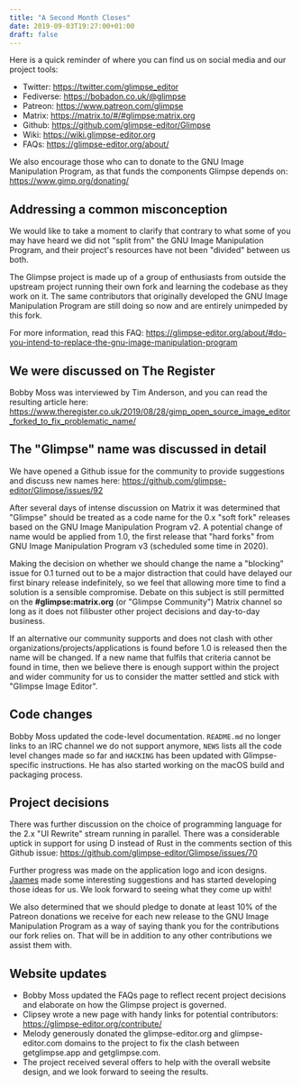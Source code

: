 ```yaml
---
title: "A Second Month Closes"
date: 2019-09-03T19:27:00+01:00
draft: false
---
```

Here is a quick reminder of where you can find us on social media and our project tools:

- Twitter: https://twitter.com/glimpse_editor
- Fediverse: https://bobadon.co.uk/@glimpse
- Patreon: https://www.patreon.com/glimpse
- Matrix: https://matrix.to/#/#glimpse:matrix.org
- Github: https://github.com/glimpse-editor/Glimpse
- Wiki: https://wiki.glimpse-editor.org
- FAQs: https://glimpse-editor.org/about/

We also encourage those who can to donate to the GNU Image Manipulation Program, as that funds the components Glimpse depends on: https://www.gimp.org/donating/

## Addressing a common misconception
We would like to take a moment to clarify that contrary to what some of you may have heard we did not "split from" the GNU Image Manipulation Program, and their project's resources have not been "divided" between us both.

The Glimpse project is made up of a group of enthusiasts from outside the upstream project running their own fork and learning the codebase as they work on it. The same contributors that originally developed the GNU Image Manipulation Program are still doing so now and are entirely unimpeded by this fork.

For more information, read this FAQ: https://glimpse-editor.org/about/#do-you-intend-to-replace-the-gnu-image-manipulation-program

## We were discussed on The Register
Bobby Moss was interviewed by Tim Anderson, and you can read the resulting article here: https://www.theregister.co.uk/2019/08/28/gimp_open_source_image_editor_forked_to_fix_problematic_name/

## The "Glimpse" name was discussed in detail
We have opened a Github issue for the community to provide suggestions and discuss new names here: https://github.com/glimpse-editor/Glimpse/issues/92

After several days of intense discussion on Matrix it was determined that "Glimpse" should be treated as a code name for the 0.x "soft fork" releases based on the GNU Image Manipulation Program v2. A potential change of name would be applied from 1.0, the first release that "hard forks" from GNU Image Manipulation Program v3 (scheduled some time in 2020).

Making the decision on whether we should change the name a "blocking" issue for 0.1 turned out to be a major distraction that could have delayed our first binary release indefinitely, so we feel that allowing more time to find a solution is a sensible compromise. Debate on this subject is still permitted on the **#glimpse:matrix.org** (or "Glimpse Community") Matrix channel so long as it does not filibuster other project decisions and day-to-day business.

If an alternative our community supports and does not clash with other organizations/projects/applications is found before 1.0 is released then the name will be changed. If a new name that fulfils that criteria cannot be found in time, then we believe there is enough support within the project and wider community for us to consider the matter settled and stick with "Glimpse Image Editor".

## Code changes
Bobby Moss updated the code-level documentation. `README.md` no longer links to an IRC channel we do not support anymore, `NEWS` lists all the code level changes made so far and `HACKING` has been updated with Glimpse-specific instructions. He has also started working on the macOS build and packaging process.

## Project decisions
There was further discussion on the choice of programming language for the 2.x "UI Rewrite" stream running in parallel. There was a considerable uptick in support for using D instead of Rust in the comments section of this Github issue: https://github.com/glimpse-editor/Glimpse/issues/70

Further progress was made on the application logo and icon designs. [Jaames](https://twitter.com/rakujira) made some interesting suggestions and has started developing those ideas for us. We look forward to seeing what they come up with!

We also determined that we should pledge to donate at least 10% of the Patreon donations we receive for each new release to the GNU Image Manipulation Program as a way of saying thank you for the contributions our fork relies on. That will be in addition to any other contributions we assist them with.

## Website updates
- Bobby Moss updated the FAQs page to reflect recent project decisions and elaborate on how the Glimpse project is governed.
- Clipsey wrote a new page with handy links for potential contributors: https://glimpse-editor.org/contribute/
- Melody generously donated the glimpse-editor.org and glimpse-editor.com domains to the project to fix the clash between getglimpse.app and getglimpse.com.
- The project received several offers to help with the overall website design, and we look forward to seeing the results.
